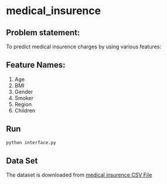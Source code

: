 # medical_insurence

## Problem statement:
 To predict medical insurence charges by using various features:

## Feature Names:
1. Age
2. BMI
3. Gender
4. Smoker
5. Region
6. Children


## Run

```bash
python interface.py
```

## Data Set

The dataset is downloaded from [medical insurence CSV File](https://www.kaggle.com/datasets/mirichoi0218/insurance/download?datasetVersionNumber=1)
